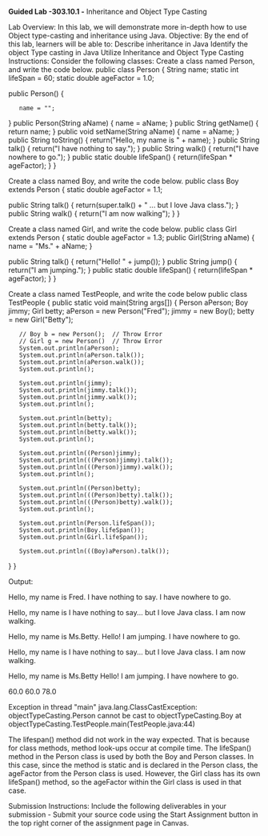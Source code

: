 **Guided Lab -303.10.1 -**
Inheritance and Object Type Casting 

Lab Overview:
In this lab, we will demonstrate more in-depth how to use Object type-casting and inheritance using Java. 
Objective:
By the end of this lab, learners will be able to:
Describe inheritance in Java
Identify the object Type casting in Java
Utilize Inheritance and Object Type Casting 
Instructions:
Consider the following classes:
Create a class named  Person, and write the code below. 
public class Person {
   String         name;
   static int     lifeSpan = 60;
   static double  ageFactor = 1.0;

   public Person() {

       name = "";
   }
   public Person(String aName) {
       name = aName;
   }
   public String getName() { return name; }
   public void setName(String aName) { name = aName; }
   public String toString() {
       return("Hello, my name is " + name);
   }
   public String talk() {
       return("I have nothing to say.");
   }
   public String walk() {
       return("I have nowhere to go.");
   }
   public static double lifeSpan() {
       return(lifeSpan * ageFactor);
   }
}


Create a class named  Boy, and write the code below.
public class Boy extends Person {
   static double   ageFactor = 1.1;
   
   public String talk() {
       return(super.talk() + " ... but I love Java class.");
   }
   public String walk() {
       return("I am now walking");
   }
}





Create a class named  Girl, and write the code below.
public class Girl extends Person {
   static double   ageFactor = 1.3;
   public Girl(String aName) {
       name = "Ms." + aName;
   }

   public String talk() {
       return("Hello! " + jump());
   }
   public String jump() {
       return("I am jumping.");
   }
   public static double lifeSpan() {
       return(lifeSpan * ageFactor);
   }
}




Create a class named TestPeople, and write the code below
public class TestPeople {
   public static void main(String args[]) {
       Person aPerson;
       Boy jimmy;
       Girl betty;
       aPerson = new Person("Fred");
       jimmy = new Boy();
       betty = new Girl("Betty");

       // Boy b = new Person();  // Throw Error
       // Girl g = new Person()  // Throw Error
       System.out.println(aPerson);
       System.out.println(aPerson.talk());
       System.out.println(aPerson.walk());
       System.out.println();

       System.out.println(jimmy);
       System.out.println(jimmy.talk());
       System.out.println(jimmy.walk());
       System.out.println();

       System.out.println(betty);
       System.out.println(betty.talk());
       System.out.println(betty.walk());
       System.out.println();

       System.out.println((Person)jimmy);
       System.out.println(((Person)jimmy).talk());
       System.out.println(((Person)jimmy).walk());
       System.out.println();

       System.out.println((Person)betty);
       System.out.println(((Person)betty).talk());
       System.out.println(((Person)betty).walk());
       System.out.println();

       System.out.println(Person.lifeSpan());
       System.out.println(Boy.lifeSpan());
       System.out.println(Girl.lifeSpan());

       System.out.println(((Boy)aPerson).talk());
   }
}


Output:

Hello, my name is Fred.
I have nothing to say.
I have nowhere to go.

Hello, my name is 
I have nothing to say... but I love Java class.
I am now walking.

Hello, my name is Ms.Betty.
Hello! I am jumping.
I have nowhere to go.

Hello, my name is 
I have nothing to say... but I love Java class.
I am now walking.

Hello, my name is Ms.Betty
Hello! I am jumping.
I have nowhere to go.

60.0
60.0
78.0

Exception in thread "main" java.lang.ClassCastException: objectTypeCasting.Person cannot be cast to objectTypeCasting.Boy
	at objectTypeCasting.TestPeople.main(TestPeople.java:44)




The lifespan() method did not work in the way expected. That is because for class methods, method look-ups occur at compile time.  The lifeSpan() method in the Person class is used by both the Boy and Person classes.  In this case, since the method is static and is declared in the Person class, the ageFactor from the Person class is used. However, the Girl class has its own lifeSpan() method, so the ageFactor within the Girl class is used in that case.   



Submission Instructions: 
Include the following deliverables in your submission -
Submit your source code using the Start Assignment button in the top right corner of the assignment page in Canvas.


